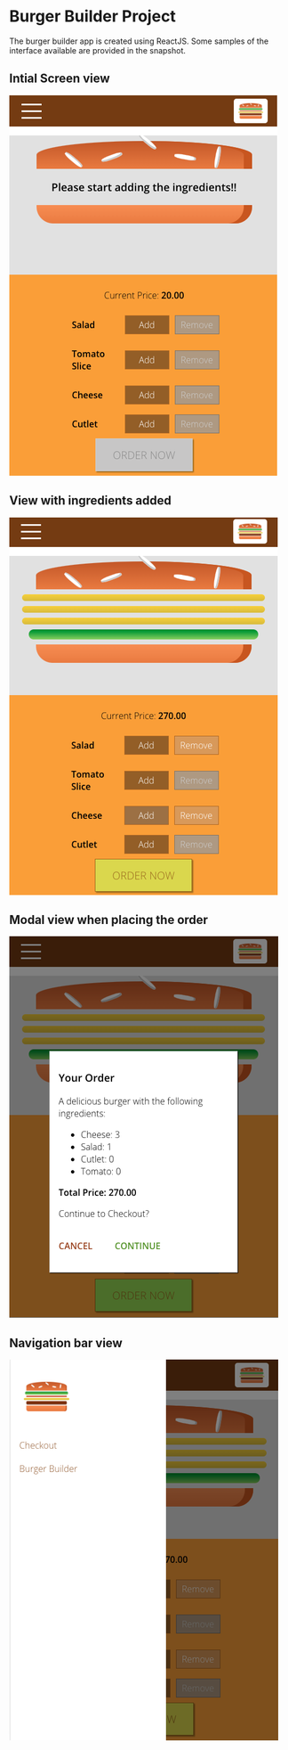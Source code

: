 # Burger Builder Project

The burger builder app is created using ReactJS.
Some samples of the interface available are provided in the snapshot.

## Intial Screen view

![Screenshot](images/raw_view.png)

## View with ingredients added

![Screenshot](images/sample_1.png)

## Modal view when placing the order

![Screenshot](images/sample_2.png)

## Navigation bar view

![Screenshot](images/sample_3.png)